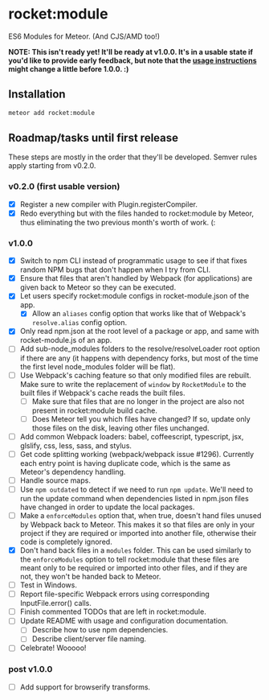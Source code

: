 rocket:module
=============

ES6 Modules for Meteor. (And CJS/AMD too!)

**NOTE: This isn't ready yet! It'll be ready at v1.0.0. It's in a usable state
if you'd like to provide early feedback, but note that the [usage
instructions](https://github.com/meteor-rocket/module-example-app) might change
a little before 1.0.0. :)**

Installation
------------

```sh
meteor add rocket:module
```

Roadmap/tasks until first release
---------------------------------

These steps are mostly in the order that they'll be developed. Semver rules
apply starting from v0.2.0.

### v0.2.0 (first usable version)
- [x] Register a new compiler with Plugin.registerCompiler.
- [x] Redo everything but with the files handed to rocket:module by Meteor,
      thus eliminating the two previous month's worth of work. (:

### v1.0.0
- [x] Switch to npm CLI instead of programmatic usage to see if that fixes
      random NPM bugs that don't happen when I try from CLI.
- [x] Ensure that files that aren't handled by Webpack (for applications) are
      given back to Meteor so they can be executed.
- [x] Let users specify rocket:module configs in rocket-module.json of the app.
  - [x] Allow an `aliases` config option that works like that of Webpack's
        `resolve.alias` config option.
- [x] Only read npm.json at the root level of a package or app, and same
      with rocket-module.js of an app.
- [ ] Add sub-node_modules folders to the resolve/resolveLoader root option if
      there are any (it happens with dependency forks, but most of the time the
      first level node_modules folder will be flat).
- [ ] Use Webpack's caching feature so that only modified files are rebuilt.
      Make sure to write the replacement of `window` by `RocketModule` to the built
      files if Webpack's cache reads the built files.
  - [ ] Make sure that files that are no longer in the project are also not
        present in rocket:module build cache.
  - [ ] Does Meteor tell you which files have changed? If so, update only those
        files on the disk, leaving other files unchanged.
- [ ] Add common Webpack loaders: babel, coffeescript, typescript, jsx, glslify,
      css, less, sass, and stylus.
- [ ] Get code splitting working (webpack/webpack issue #1296). Currently each
      entry point is having duplicate code, which is the same as Meteor's
      dependency handling.
- [ ] Handle source maps.
- [ ] Use `npm outdated` to detect if we need to run `npm update`. We'll need
      to run the update command when dependencies listed in npm.json files have
      changed in order to update the local packages.
- [ ] Make a `enforceModules` option that, when true, doesn't hand files unused
      by Webpack back to Meteor. This makes it so that files are only in your
      project if they are required or imported into another file, otherwise their
      code is completely ignored.
- [x] Don't hand back files in a `modules` folder. This can be used similarly
      to the `enforceModules` option to tell rocket:module that these files are
      meant only to be required or imported into other files, and if they are not,
      they won't be handed back to Meteor.
- [ ] Test in Windows.
- [ ] Report file-specific Webpack errors using corresponding InputFile.error() calls.
- [ ] Finish commented TODOs that are left in rocket:module.
- [ ] Update README with usage and configuration documentation.
  - [ ] Describe how to use npm dependencies.
  - [ ] Describe client/server file naming.
- [ ] Celebrate! Wooooo!

### post v1.0.0

- [ ] Add support for browserify transforms.
